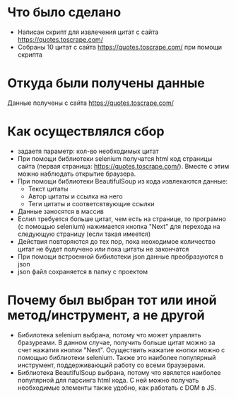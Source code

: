 # Что было сделано
* Написан скрипт для извлечения цитат с сайта https://quotes.toscrape.com/
* Собраны 10 цитат с сайта https://quotes.toscrape.com/ при помощи скрипта

# Откуда были получены данные
Данные получены с сайта https://quotes.toscrape.com/

# Как осуществлялся сбор
* задаетя параметр: кол-во необходимых цитат
* При помощи библиотеки selenium получатся html код страницы сайта (первая страница: https://quotes.toscrape.com/). Вместе с этим можно наблюдать открытие браузера.
* При помощи библиотеки BeautifulSoup из кода извлекаются данные:
  * Текст цитаты
  * Автор цитаты и ссылка на него
  * Теги цитаты и соответсвтвующие ссылки
* Данные заносятся в массив
* Еслил требуется больше цитат, чем есть на странице, то програмно (с помощью selenium) нажимается кнопка "Next" для перехода на следующую страницу (если такая имеется)
* Действия повторяются до тех пор, пока неоходимое количество цитат не будет получено или пока цитаты не закончатся
* При помощи встроенной бибилотеки json данные преобразуются в json
* json файл сохраняется в папку с проектом

# Почему был выбран тот или иной метод/инструмент, а не другой
* Бибилотека selenium выбрана, потому что может управлять бразуреами. В данном случае, получить больше цитат можно за счет нажатия кнопки "Next". Осуществить нажатие кнопки можно с помощью библиотеки selenium. Также это наиболее популярный инструмент, поддерживающий работу со всеми браузерами.
* Библиотека BeautifulSoup выбрана, потому что явялется наиболее популярной для парсинга html кода. С ней можно получать необходимые элементы также удобно, как работать с DOM в JS.
